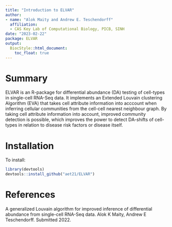 ```yaml
---
title: "Introduction to ELVAR"
author:
- name: "Alok Maity and Andrew E. Teschendorff"
  affiliation: 
  - CAS Key Lab of Computational Biology, PICB, SINH
date: "2023-02-22"
package: ELVAR
output:
  BiocStyle::html_document:
    toc_float: true
---
```


# Summary

ELVAR is an R-package for differential abundance (DA) testing of cell-types in single-cell RNA-Seq data. It implements an Extended Louvain clustering Algorithm (EVA) that takes cell attribute information into acccount when inferring cellular communities from the cell-cell nearest neighbour graph. By taking cell attribute information into account, improved community detection is possible, which improves the power to detect DA-shifts of cell-types in relation to disease risk factors or disease itself.

# Installation

To install:

```r
library(devtools)
devtools::install_github("aet21/ELVAR")
```

# References

A generalized Louvain algorithm for improved inference of differential abundance from single-cell RNA-Seq data. Alok K Maity, Andrew E Teschendorff. Submitted 2022.
